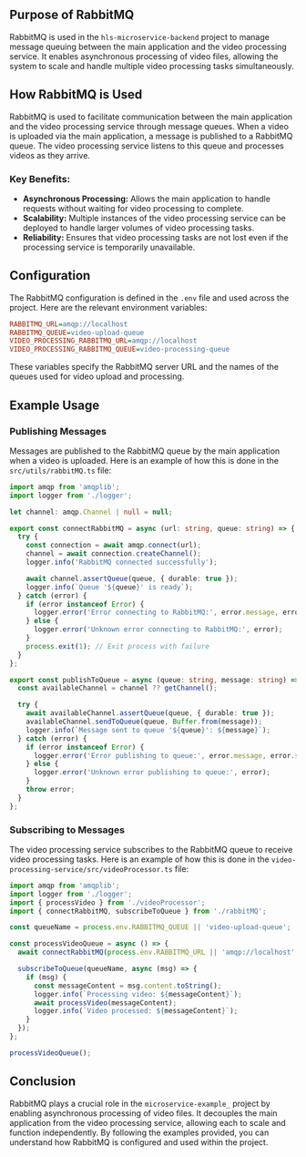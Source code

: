 ## Purpose of RabbitMQ

RabbitMQ is used in the `hls-microservice-backend` project to manage message queuing between the main application and the video processing service. It enables asynchronous processing of video files, allowing the system to scale and handle multiple video processing tasks simultaneously.

## How RabbitMQ is Used

RabbitMQ is used to facilitate communication between the main application and the video processing service through message queues. When a video is uploaded via the main application, a message is published to a RabbitMQ queue. The video processing service listens to this queue and processes videos as they arrive.

### Key Benefits:

- **Asynchronous Processing:** Allows the main application to handle requests without waiting for video processing to complete.
- **Scalability:** Multiple instances of the video processing service can be deployed to handle larger volumes of video processing tasks.
- **Reliability:** Ensures that video processing tasks are not lost even if the processing service is temporarily unavailable.

## Configuration

The RabbitMQ configuration is defined in the `.env` file and used across the project. Here are the relevant environment variables:

```ini
RABBITMQ_URL=amqp://localhost
RABBITMQ_QUEUE=video-upload-queue
VIDEO_PROCESSING_RABBITMQ_URL=amqp://localhost 
VIDEO_PROCESSING_RABBITMQ_QUEUE=video-processing-queue 
```

These variables specify the RabbitMQ server URL and the names of the queues used for video upload and processing.

## Example Usage

### Publishing Messages

Messages are published to the RabbitMQ queue by the main application when a video is uploaded. Here is an example of how this is done in the `src/utils/rabbitMQ.ts` file:

```typescript
import amqp from 'amqplib';
import logger from './logger';

let channel: amqp.Channel | null = null;

export const connectRabbitMQ = async (url: string, queue: string) => {
  try {
    const connection = await amqp.connect(url);
    channel = await connection.createChannel();
    logger.info('RabbitMQ connected successfully');

    await channel.assertQueue(queue, { durable: true });
    logger.info(`Queue '${queue}' is ready`);
  } catch (error) {
    if (error instanceof Error) {
      logger.error('Error connecting to RabbitMQ:', error.message, error.stack);
    } else {
      logger.error('Unknown error connecting to RabbitMQ:', error);
    }
    process.exit(1); // Exit process with failure
  }
};

export const publishToQueue = async (queue: string, message: string) => {
  const availableChannel = channel ?? getChannel();

  try {
    await availableChannel.assertQueue(queue, { durable: true });
    availableChannel.sendToQueue(queue, Buffer.from(message));
    logger.info(`Message sent to queue '${queue}': ${message}`);
  } catch (error) {
    if (error instanceof Error) {
      logger.error('Error publishing to queue:', error.message, error.stack);
    } else {
      logger.error('Unknown error publishing to queue:', error);
    }
    throw error;
  }
};
```

### Subscribing to Messages

The video processing service subscribes to the RabbitMQ queue to receive video processing tasks. Here is an example of how this is done in the `video-processing-service/src/videoProcessor.ts` file:

```typescript
import amqp from 'amqplib';
import logger from './logger';
import { processVideo } from './videoProcessor';
import { connectRabbitMQ, subscribeToQueue } from './rabbitMQ';

const queueName = process.env.RABBITMQ_QUEUE || 'video-upload-queue';

const processVideoQueue = async () => {
  await connectRabbitMQ(process.env.RABBITMQ_URL || 'amqp://localhost', queueName);

  subscribeToQueue(queueName, async (msg) => {
    if (msg) {
      const messageContent = msg.content.toString();
      logger.info(`Processing video: ${messageContent}`);
      await processVideo(messageContent);
      logger.info(`Video processed: ${messageContent}`);
    }
  });
};

processVideoQueue();
```

## Conclusion

RabbitMQ plays a crucial role in the `microservice-example_` project by enabling asynchronous processing of video files. It decouples the main application from the video processing service, allowing each to scale and function independently. By following the examples provided, you can understand how RabbitMQ is configured and used within the project.
